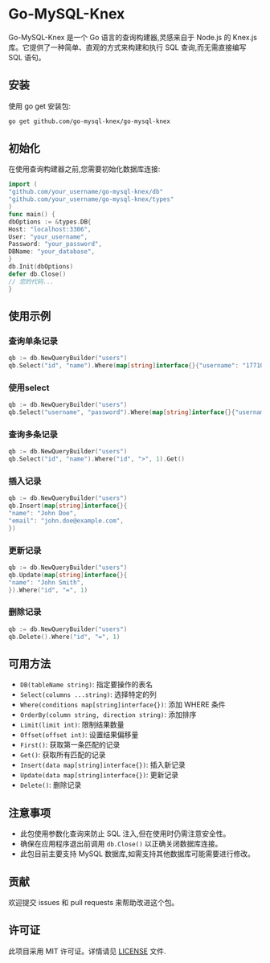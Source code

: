 # Go-MySQL-Knex

Go-MySQL-Knex 是一个 Go 语言的查询构建器,灵感来自于 Node.js 的 Knex.js 库。它提供了一种简单、直观的方式来构建和执行 SQL 查询,而无需直接编写 SQL 语句。

## 安装

使用 go get 安装包:

```bash
go get github.com/go-mysql-knex/go-mysql-knex
```

## 初始化

在使用查询构建器之前,您需要初始化数据库连接:

```go
import (
"github.com/your_username/go-mysql-knex/db"
"github.com/your_username/go-mysql-knex/types"
)
func main() {
dbOptions := &types.DB{
Host: "localhost:3306",
User: "your_username",
Password: "your_password",
DBName: "your_database",
}
db.Init(dbOptions)
defer db.Close()
// 您的代码...
}
```

## 使用示例

### 查询单条记录

```go
qb := db.NewQueryBuilder("users")
qb.Select("id", "name").Where(map[string]interface{}{"username": "17710620417"}).First()
```

### 使用select

```go
qb := db.NewQueryBuilder("users")
qb.Select("username", "password").Where(map[string]interface{}{"username": "17710620417"}).First()
``` 

### 查询多条记录

```go
qb := db.NewQueryBuilder("users")
qb.Select("id", "name").Where("id", ">", 1).Get()
```

### 插入记录

```go
qb := db.NewQueryBuilder("users")
qb.Insert(map[string]interface{}{
"name": "John Doe",
"email": "john.doe@example.com",
})
```

### 更新记录

```go
qb := db.NewQueryBuilder("users")
qb.Update(map[string]interface{}{
"name": "John Smith",
}).Where("id", "=", 1)
```

### 删除记录

```go
qb := db.NewQueryBuilder("users")
qb.Delete().Where("id", "=", 1)
```

## 可用方法

- `DB(tableName string)`: 指定要操作的表名
- `Select(columns ...string)`: 选择特定的列
- `Where(conditions map[string]interface{})`: 添加 WHERE 条件
- `OrderBy(column string, direction string)`: 添加排序
- `Limit(limit int)`: 限制结果数量
- `Offset(offset int)`: 设置结果偏移量
- `First()`: 获取第一条匹配的记录
- `Get()`: 获取所有匹配的记录
- `Insert(data map[string]interface{})`: 插入新记录
- `Update(data map[string]interface{})`: 更新记录
- `Delete()`: 删除记录

## 注意事项

- 此包使用参数化查询来防止 SQL 注入,但在使用时仍需注意安全性。
- 确保在应用程序退出前调用 `db.Close()` 以正确关闭数据库连接。
- 此包目前主要支持 MySQL 数据库,如需支持其他数据库可能需要进行修改。

## 贡献

欢迎提交 issues 和 pull requests 来帮助改进这个包。

## 许可证

此项目采用 MIT 许可证。详情请见 [LICENSE](LICENSE) 文件.


